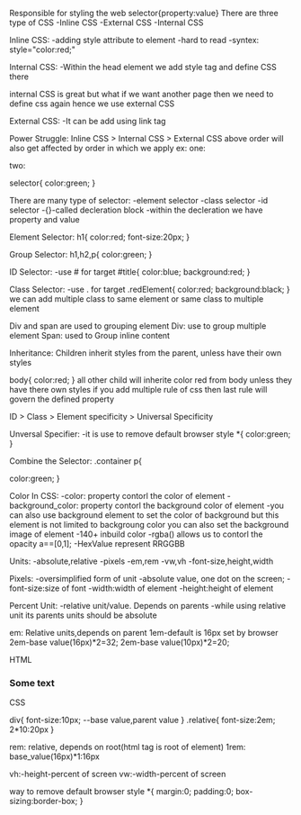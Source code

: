 Responsible for styling the web
selector{property:value}
There are three type of CSS
-Inline CSS
-External CSS
-Internal CSS

Inline CSS:
-adding style attribute to element
-hard to read
-syntex: style="color:red;"

Internal CSS:
-Within the head element we add style tag and define CSS there

<style>
    h1{

        color:red;
        font-size:50px;
    }

</style>

internal CSS is great but what if we want another page then we need to define css again hence we use external CSS

External CSS:
-It can be add using link tag

<link rel="stylesheet" href="./styles.css"/>

Power Struggle: Inline CSS > Internal CSS > External CSS
above order will also get affected by order in which we apply
ex:
one:

<style>
    h1{

        color:red;
        font-size:50px;
    }

</style>
<link rel="stylesheet" href="./styles.css"/>
two:
<link rel="stylesheet" href="./styles.css"/>
<style>
    h1{
        //this will get applied
        color:red;
        font-size:50px;
    }

</style>

selector{
color:green;
}

<!-- CSS Selector -->

There are many type of selector:
-element selector
-class selector
-id selector
-{}-called decleration block
-within the decleration we have property and value

Element Selector:
h1{
color:red;
font-size:20px;
}

Group Selector:
h1,h2,p{
color:green;
}

ID Selector:
-use # for target
#title{
color:blue;
background:red;
}

Class Selector:
-use . for target
.redElement{
color:red;
background:black;
}
we can add multiple class to same element or same class to multiple element

Div and span are used to grouping element
Div: use to group multiple element
Span: used to Group inline content

Inheritance:
Children inherit styles from the parent, unless have their own styles

body{
color:red;
}
all other child will inherite color red from body unless they have there own styles
if you add multiple rule of css then last rule will govern the defined property

ID > Class > Element specificity > Universal Specificity

Unversal Specifier:
-it is use to remove default browser style
\*{
color:green;
}

Combine the Selector:
.container p{

<!-- only those paragraph are selected those are inside the container -->

color:green;
}

Color In CSS:
-color: property contorl the color of element
-background_color: property contorl the background color of element
-you can also use background element to set the color of background but this element is not limited to backgroung color you can also set the background image of element
-140+ inbuild color
-rgba() allows us to contorl the opacity a==[0,1];
-HexValue represent RRGGBB

Units:
-absolute,relative
-pixels
-em,rem
-vw,vh
-font-size,height,width

Pixels:
-oversimplified form of unit
-absolute value, one dot on the screen;
-font-size:size of font
-width:width of element
-height:height of element

Percent Unit:
-relative unit/value. Depends on parents
-while using relative unit its parents units should be absolute

em: Relative units,depends on parent
1em-default is 16px set by browser
2em-base value(16px)*2=32;
2em-base value(10px)*2=20;

HTML

<div>
    <h3 class="relavtive">Some text</h3>
</div>

CSS

div{
font-size:10px; --base value,parent value
}
.relative{
font-size:2em; 2\*10:20px
}

rem: relative, depends on root(html tag is root of element)
1rem: base_value(16px)\*1:16px

vh:-height-percent of screen
vw:-width-percent of screen

way to remove default browser style
\*{
margin:0;
padding:0;
box-sizing:border-box;
}
